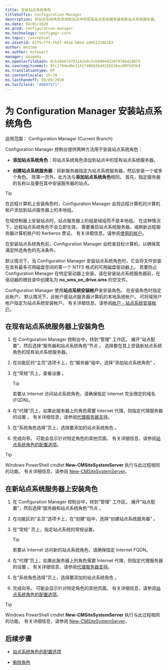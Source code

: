 ```yaml
---
title: 安装站点系统角色
titleSuffix: Configuration Manager
description: 将站点系统角色添加到站点中的现有站点系统服务器或新站点系统服务器。
ms.date: 04/01/2020
ms.prod: configuration-manager
ms.technology: configmgr-core
ms.topic: conceptual
ms.assetid: 61f5c774-7667-44ae-b8e4-a4951318b183
author: mestew
ms.author: mstewart
manager: dougeby
ms.openlocfilehash: 8cb16b6fd703142e0c3c6400403207976b4208f5
ms.sourcegitcommit: 8fc1704ed0e1141f46662bdd32b52bec00fb93b4
ms.translationtype: HT
ms.contentlocale: zh-CN
ms.lasthandoff: 09/09/2020
ms.locfileid: "89607571"
---
```

# <a name="install-site-system-roles-for-configuration-manager"></a>为 Configuration Manager 安装站点系统角色

适用范围：  Configuration Manager (Current Branch)

Configuration Manager 控制台提供两种方法用于安装站点系统角色：

- **添加站点系统角色**：将站点系统角色添加到站点中的现有站点系统服务器。

- **创建站点系统服务器**：将新服务器指定为站点系统服务器，然后安装一个或多个角色。 除第一页外，此方法与**添加站点系统角色**相同。 首先，指定服务器的名称以及要在其中安装服务器的站点。

> [!TIP]
> 在远程计算机上安装角色时，Configuration Manager 会将远程计算机的计算机帐户添加到站点服务器上的本地组。
>
> 在域控制器上安装站点时，站点服务器上的组是域组而不是本地组。 在这种情况下，远程站点系统角色不会立即生效。 需要重启站点系统服务器，或刷新远程服务器计算机帐户的 Kerberos 票证。 有关详细信息，请参阅[使用的帐户](../../../plan-design/hierarchy/accounts.md)。

在安装站点系统角色前，Configuration Manager 会检查目标计算机，以确保其满足所选角色的先决条件。

默认情况下，当 Configuration Manager 安装站点系统角色时，它会将文件安装在具有最多可用磁盘空间的第一个 NTFS 格式的可用磁盘驱动器上。 若要防止 Configuration Manager 在特定驱动器上安装，请在安装站点系统服务器前，在驱动器的根目录中创建名为 **no_sms_on_drive.sms** 的空文件。

Configuration Manager 使用**站点系统安装帐户**来安装角色。 在安装角色时指定此帐户。 默认情况下，此帐户是站点服务器计算机的本地系统帐户。 可将域用户帐户指定为站点系统安装帐户。 有关详细信息，请参阅[帐户 - 站点系统安装帐户](../../../plan-design/hierarchy/accounts.md#site-system-installation-account)。

## <a name="install-roles-on-an-existing-site-system-server"></a><a name="bkmk_addrole"></a> 在现有站点系统服务器上安装角色

1. 在 Configuration Manager 控制台中，转到“管理”  工作区。 展开“站点配置”，然后选择“服务器和站点系统角色”节点   。 选择要在其上安装新站点系统角色的现有站点系统服务器。

1. 在功能区的“主页”选项卡上，在“服务器”组中，选择“添加站点系统角色”    。

1. 在“常规”页上，查看设置  。

    > [!TIP]
    >  若要从 Internet 访问站点系统角色，请确保指定 Internet 完全限定的域名 (FQDN)。

1. 在“代理”页上，如果此服务器上的角色需要 Internet 代理，则指定代理服务器的设置  。 有关详细信息，请参阅[代理服务器支持](../../../plan-design/network/proxy-server-support.md)。

1. 在“系统角色选择”页上，选择要添加的站点系统角色  。

1. 完成向导。 可能会显示针对特定角色的其他页面。 有关详细信息，请参阅[站点系统角色的配置选项](configuration-options-for-site-system-roles.md)。

> [!TIP]
> Windows PowerShell cmdlet **New-CMSiteSystemServer** 执行与此过程相同的功能。 有关详细信息，请参阅 [New-CMSiteSystemServer](/powershell/module/configurationmanager/new-cmsitesystemserver)。

## <a name="install-roles-on-a-new-site-system-server"></a><a name="bkmk_createnew"></a> 在新站点系统服务器上安装角色

1. 在 Configuration Manager 控制台中，转到“管理”  工作区。 展开“站点配置”，然后选择“服务器和站点系统角色”节点   。

1. 在功能区的“主页”选项卡上，在“创建”组中，选择“创建站点系统服务器”    。

1. 在“常规”  页上，指定站点系统的常规设置。

    > [!TIP]
    > 若要从 Internet 访问新的站点系统角色，请确保指定 Internet FQDN。

1. 在“代理”页上，如果此服务器上的角色需要 Internet 代理，则指定代理服务器的设置  。 有关详细信息，请参阅[代理服务器支持](../../../plan-design/network/proxy-server-support.md)。

1. 在“系统角色选择”页上，选择要添加的站点系统角色  。

1. 完成向导。 可能会显示针对特定角色的其他页面。 有关详细信息，请参阅[站点系统角色的配置选项](configuration-options-for-site-system-roles.md)。

> [!TIP]
> Windows PowerShell cmdlet **New-CMSiteSystemServer** 执行与此过程相同的功能。 有关详细信息，请参阅 [New-CMSiteSystemServer](/powershell/module/configurationmanager/new-cmsitesystemserver)。

## <a name="next-steps"></a>后续步骤

- [站点系统角色的配置选项](configuration-options-for-site-system-roles.md)

- [删除角色](../install/uninstall-sites-and-hierarchies.md#bkmk_role)